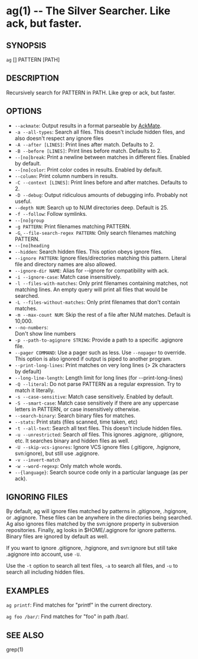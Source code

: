 ag(1) -- The Silver Searcher. Like ack, but faster.
=============================================

## SYNOPSIS

`ag` [<options>] PATTERN [PATH]

## DESCRIPTION

Recursively search for PATTERN in PATH. Like grep or ack, but faster.

## OPTIONS

  * `--ackmate`:
    Output results in a format parseable by [AckMate](https://github.com/protocool/AckMate).
  * `-a --all-types`:
    Search all files. This doesn't include hidden files, and also doesn't respect any ignore files
  * `-A --after [LINES]`:
    Print lines after match. Defaults to 2.
  * `-B --before [LINES]`:
    Print lines before match. Defaults to 2.
  * `--[no]break`:
    Print a newline between matches in different files. Enabled by default.
  * `--[no]color`:
    Print color codes in results. Enabled by default.
  * `--column`:
    Print column numbers in results.
  * `-C --context [LINES]`:
    Print lines before and after matches. Defaults to 2.
  * `-D --debug`:
    Output ridiculous amounts of debugging info. Probably not useful.
  * `--depth NUM`:
    Search up to NUM directories deep. Default is 25.
  * `-f --follow`:
    Follow symlinks.
  * `--[no]group`
  * `-g PATTERN`:
    Print filenames matching PATTERN.
  * `-G`, `--file-search-regex PATTERN`:
    Only search filenames matching PATTERN.
  * `--[no]heading`
  * `--hidden`:
    Search hidden files. This option obeys ignore files.
  * `--ignore PATTERN`:
    Ignore files/directories matching this pattern. Literal file and directory names are also allowed.
  * `--ignore-dir NAME`:
    Alias for --ignore for compatibility with ack.
  * `-i --ignore-case`:
    Match case insensitively.
  * `-l --files-with-matches`:
    Only print filenames containing matches, not matching lines. An empty query will print all files that would be searched.
  * `-L --files-without-matches`:
    Only print filenames that don't contain matches.
  * `-m --max-count NUM`:
    Skip the rest of a file after NUM matches. Default is 10,000.
  * `--no-numbers`:            
    Don't show line numbers
  * `-p --path-to-agignore STRING`:
    Provide a path to a specific .agignore file.
  * `--pager COMMAND`:
    Use a pager such as less. Use `--nopager` to override. This option is also ignored if output is piped to another program.
  * `--print-long-lines`:
    Print matches on very long lines (> 2k characters by default)
  * `--long-line-length`:
    Length limit for long lines (for --print-long-lines)
  * `-Q --literal`:
    Do not parse PATTERN as a regular expression. Try to match it literally.
  * `-s --case-sensitive`:
    Match case sensitively. Enabled by default.
  * `-S --smart-case`:
    Match case sensitively if there are any uppercase letters in PATTERN, or case insensitively otherwise.
  * `--search-binary`:
    Search binary files for matches.
  * `--stats`:
    Print stats (files scanned, time taken, etc)
  * `-t --all-text`:
    Search all text files. This doesn't include hidden files.
  * `-u --unrestricted`:
    Search *all* files. This ignores .agignore, .gitignore, etc. It searches binary and hidden files as well.
  * `-U --skip-vcs-ignores`:
    Ignore VCS ignore files (.gitigore, .hgignore, svn:ignore), but still use .agignore.
  * `-v --invert-match`
  * `-w --word-regexp`:
    Only match whole words.
  * `--{language}`:
    Search source code only in a particular language (as per ack).

## IGNORING FILES

By default, ag will ignore files matched by patterns in .gitignore, .hgignore, or .agignore. These files can be anywhere in the directories being searched. Ag also ignores files matched by the svn:ignore property in subversion repositories. Finally, ag looks in $HOME/.agignore for ignore patterns. Binary files are ignored by default as well.

If you want to ignore .gitignore, .hgignore, and svn:ignore but still take .agignore into account, use `-U`.

Use the `-t` option to search all text files, `-a` to search all files, and `-u` to search all including hidden files.

## EXAMPLES

`ag printf`:
  Find matches for "printf" in the current directory.

`ag foo /bar/`:
  Find matches for "foo" in path /bar/.

## SEE ALSO

grep(1)
